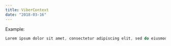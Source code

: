 ```yaml
---
title: ViberContext
date: "2018-03-16"
---
```



Example:

```js
Lorem ipsum dolor sit amet, consectetur adipiscing elit, sed do eiusmod tempor incididunt ut labore et dolore magna aliqua
```
